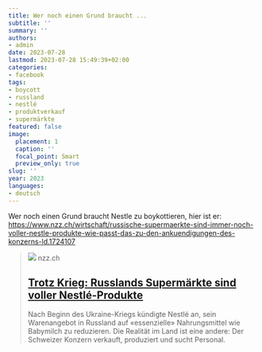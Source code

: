 ```yaml
---
title: Wer noch einen Grund braucht ...
subtitle: ''
summary: ''
authors:
- admin
date: 2023-07-28
lastmod: 2023-07-28 15:49:39+02:00
categories:
- facebook
tags:
- boycott
- russland
- nestlé
- produktverkauf
- supermärkte
featured: false
image:
  placement: 1
  caption: ''
  focal_point: Smart
  preview_only: true
slug: ''
year: 2023
languages:
- deutsch
---
```


Wer noch einen Grund braucht Nestle zu boykottieren, hier ist er: https://www.nzz.ch/wirtschaft/russische-supermaerkte-sind-immer-noch-voller-nestle-produkte-wie-passt-das-zu-den-ankuendigungen-des-konzerns-ld.1724107
> [![](https://img.nzz.ch/2023/02/03/077ab607-0881-4226-b222-8d04a4b4c5f5.jpeg?width=1200&height=675&fit=bound&quality=75&auto=webp&crop=3911,2200,x0,y507&wmark=nzz)](https://www.nzz.ch/wirtschaft/russische-supermaerkte-sind-immer-noch-voller-nestle-produkte-wie-passt-das-zu-den-ankuendigungen-des-konzerns-ld.1724107)
> nzz.ch
> ## [Trotz Krieg: Russlands Supermärkte sind voller Nestlé-Produkte](https://www.nzz.ch/wirtschaft/russische-supermaerkte-sind-immer-noch-voller-nestle-produkte-wie-passt-das-zu-den-ankuendigungen-des-konzerns-ld.1724107)
>
>Nach Beginn des Ukraine-Kriegs kündigte Nestlé an, sein Warenangebot in Russland auf «essenzielle» Nahrungsmittel wie Babymilch zu reduzieren. Die Realität im Land ist eine andere: Der Schweizer Konzern verkauft, produziert und sucht Personal.